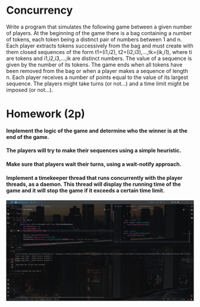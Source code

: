 
  # Concurrency
Write a program that simulates the following game between a given number of players.
At the beginning of the game there is a bag containing a number of tokens, each token being a distinct pair of numbers between 1 and n.
Each player extracts tokens successively from the bag and must create with them closed sequences of the form t1=(i1,i2), t2=(i2,i3),...,tk=(ik,i1), where ti are tokens and i1,i2,i3,...,ik are distinct numbers.
The value of a sequence is given by the number of its tokens.
The game ends when all tokens have been removed from the bag or when a player makes a sequence of length n. Each player receives a number of points equal to the value of its largest sequence.
The players might take turns (or not...) and a time limit might be imposed (or not...).

 # Homework (2p)

 ####    Implement the logic of the game and determine who the winner is at the end of the game.
 ####    The players will try to make their sequences using a simple heuristic.
 ####    Make sure that players wait their turns, using a wait-notify approach.
 ####    Implement a timekeeper thread that runs concurrently with the player threads, as a daemon. This thread will display the running time of the game and it will stop the game if it exceeds a certain time limit. 

![screenshot](1.png)
